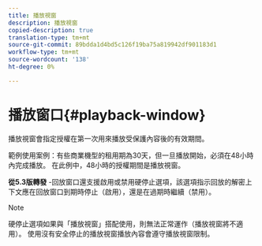 ```yaml
---
title: 播放視窗
description: 播放視窗
copied-description: true
translation-type: tm+mt
source-git-commit: 89bdda1d4bd5c126f19ba75a819942df901183d1
workflow-type: tm+mt
source-wordcount: '138'
ht-degree: 0%

---
```



# 播放窗口{#playback-window}

播放視窗會指定授權在第一次用來播放受保護內容後的有效期間。

範例使用案例：有些商業機型的租用期為30天，但一旦播放開始，必須在48小時內完成播放。 在此例中，48小時的授權期間是播放視窗。

**從5.3版轉發** -回放窗口還支援啟用或禁用硬停止選項，該選項指示回放的解密上下文應在回放窗口到期時停止（啟用），還是在過期時繼續（禁用）。

>[!NOTE]
>
>硬停止選項如果與「播放視窗」搭配使用，則無法正常運作（播放視窗將不適用）。 使用沒有安全停止的播放視窗播放內容會遵守播放視窗限制。


